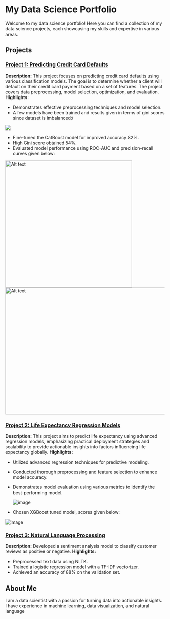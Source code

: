 # My Data Science Portfolio

Welcome to my data science portfolio! Here you can find a collection of my data science projects, each showcasing my skills and expertise in various areas.

## Projects

### [Project 1: Predicting Credit Card Defaults](https://github.com/yrovsen/default_credit_card)
**Description:** This project focuses on predicting credit card defaults using various classification models. The goal is to determine whether a client will default on their credit card payment based on a set of features. The project covers data preprocessing, model selection, optimization, and evaluation.
**Highlights:**
- Demonstrates effective preprocessing techniques and model selection.
- A few models have been trained and results given in terms of gini scores since dataset is imbalanced:\

<img src="https://github.com/yrovsen/Portfolio/assets/137065696/9d242c7b-0e0d-4e82-aa58-75a91464233a">

- Fine-tuned the CatBoost model for improved accuracy 82%.
- High Gini score obtained 54%.
- Evaluated model performance using ROC-AUC and precision-recall curves given below:

<img src="https://github.com/yrovsen/Portfolio/assets/137065696/115b08e5-c657-43cc-87b9-e466482b6d05" alt="Alt text" width="400" height="400"> 
<img src="https://github.com/yrovsen/Portfolio/assets/137065696/268160e6-e1b8-4db7-b57e-41293ab3e4d2" alt="Alt text" width="600" height="400">



### [Project 2: Life Expectancy Regression Models](https://github.com/yrovsen/life_expectancy)
**Description:** This project aims to predict life expectancy using advanced regression models, emphasizing practical deployment strategies and scalability to provide actionable insights into factors influencing life expectancy globally.
**Highlights:**
- Utilized advanced regression techniques for predictive modeling.
- Conducted thorough preprocessing and feature selection to enhance model accuracy.
- Demonstrates model evaluation using various metrics to identify the best-performing model.

  ![image](https://github.com/yrovsen/Portfolio/assets/137065696/4452367d-4dc7-4945-9d90-e01f8e6db7b6)

- Chosen XGBoost tuned model, scores given below:

![image](https://github.com/yrovsen/Portfolio/assets/137065696/3ff93106-0cb6-4598-b6be-83dcde6f402a)


### [Project 3: Natural Language Processing](https://github.com/yourusername/project3)
**Description:** Developed a sentiment analysis model to classify customer reviews as positive or negative.
**Highlights:**
- Preprocessed text data using NLTK.
- Trained a logistic regression model with a TF-IDF vectorizer.
- Achieved an accuracy of 88% on the validation set.



## About Me

I am a data scientist with a passion for turning data into actionable insights. I have experience in machine learning, data visualization, and natural language
